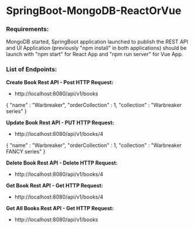 # SpringBoot-MongoDB-ReactOrVue

<h3>Requirements:</h4>

MongoDB started, SpringBoot application launched to publish the REST API and UI Application (previously "npm install" in both applications) should be launch with "npm start" for React App and "npm run server" for Vue App.

<h3>List of Endpoints:</h3>

<b>Create Book Rest API - Post HTTP Request:</b>

- http://localhost:8080/api/v1/books

{
"name" : "Warbreaker",
"orderCollection" : 1,
"collection" : "Warbreaker series"
}

<b>Update Book Rest API - PUT HTTP Request:</b>

- http://localhost:8080/api/v1/books/4

{
"name" : "Warbreaker",
"orderCollection" : 1,
"collection" : "Warbreaker FANCY series"
}

<b>Delete Book Rest API - Delete HTTP Request:</b>

- http://localhost:8080/api/v1/books/4

<b>Get Book Rest API - Get HTTP Request:</b>

- http://localhost:8080/api/v1/books/4

<b>Get All Books Rest API - Get HTTP Request:</b>

- http://localhost:8080/api/v1/books
